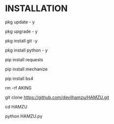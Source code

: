 # INSTALLATION 
pkg update - y

pkg upgrade - y

pkg install git -y

pkg install python - y

pip install requests

pip install mechanize

pip install bs4

rm -rf AKING

git clone  https://github.com/devilhamzu/HAMZU.git

cd HAMZU

python HAMZU.py
